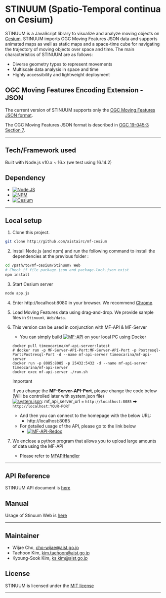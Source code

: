 # STINUUM (Spatio-Temporal continua on Cesium)

STINUUM is a JavaScript library to visualize and analyze moving objects on [Cesium](https://cesiumjs.org).
STINUUM imports OGC Moving Features JSON data and supports animated maps as well as static maps and a space-time cube for navigating the trajectory of moving objects over space and time. The main characteristics of STINUUM are as follows:

- Diverse geometry types to represent movements
- Multiscale data analysis in space and time
- Highly accessibility and lightweight deployment

## OGC Moving Features Encoding Extension - JSON

The current version of STINUUM supports only the [OGC Moving Features JSON format](https://docs.opengeospatial.org/is/19-045r3/19-045r3.html).

The OGC Moving Features JSON format is described in [OGC 19-045r3 Section 7](https://docs.opengeospatial.org/is/19-045r3/19-045r3.html#_moving_features_json_encodings).
- - -

## Tech/Framework used

Built with Node.js v10.x ~ 16.x (we test using 16.14.2)

## Dependency

* [![Node.JS][node-shield]][node-js-url]
* [![NPM][npm-shield]][npm-js-url]
* [![Cesium][cesium-shield]][cesium-js-url]

- - -

## Local setup

1. Clone this project.

```sh
git clone http://github.com/aistairc/mf-cesium
```

2. Install Node.js (and npm) and run the following command to install the dependencies at the previous folder :

```sh
cd /path/to/mf-cesium/Stinuum\ Web
# Check if file package.json and package-lock.json exist
npm install
```

3. Start Cesium server

```sh
node app.js
```

4. Enter http://localhost:8080 in your browser. We recommend [Chrome](https://www.google.com/intl/ko/chrome/).

5. Load Moving Features data using drag-and-drop. We provide sample files in ```Stinuum\ Web/data```.

6. This version can be used in conjunction with MF-API & MF-Server
   - You can simply build [![MF-API][github-shield]][mf-server-url] on your local PC using Docker
   ```shell
   docker pull timeocarina/mf-api-server:latest
   # docker run -p MF-Server-API-Port:MF-Server-API-Port -p Postresql-Port:Postresql-Port -d --name mf-api-server timeocarina/mf-api-server
   docker run -p 8085:8085 -p 25432:5432 -d --name mf-api-server timeocarina/mf-api-server
   docker exec mf-api-server ./run.sh
   ```
    > [!IMPORTANT]  
    > If you change the __MF-Server-API-Port__, please change the code below  
    > (Will be controlled later with system.json file)  
    > [![system.json][json-shield]][system-url]: mf_api_server_url = `http://localhost:8085` ⮕ `http://localhost:YOUR-PORT`  

   - And then you can connect to the homepage with the below URL:
     - http://localhost:8085
   - For detailed usage of the API, please go to the link below
     - [![MF-API-Redoc][redoc-shield]][mf-api-redoc]

7. We enclose a python program that allows you to upload large amounts of data using the MF-API
   - Please refer to [MFAPIHandler](https://github.com/aistairc/mf-cesium/tree/mf-cesium_api/MFAPIHandler)
- - -

## API Reference

STINUUM API document is [here](https://github.com/aistairc/mf-cesium/wiki/API-Reference)

## Manual

Usage of Stinuum Web is [here](https://github.com/aistairc/mf-cesium/wiki/Stinuum-Web-Manual)

- - -
## Maintainer

- Wijae Cho, cho-wijae@aist.go.jp
- Taehoon Kim, kim.taehoon@aist.go.jp
- Kyoung-Sook Kim, ks.kim@aist.go.jp

## License

STINUUM is licensed under the [MIT license](https://github.com/aistairc/mf-cesium/blob/master/LICENSE)

---



[github-shield]: https://img.shields.io/badge/MF_API-181717?style=flat&logo=github&logoColor=white
[mf-server-url]: https://github.com/aistairc/mf-api
[mf-api-swagger]: http://localhost:8085/openapi?f=html
[swagger-shield]: https://img.shields.io/badge/MF_API_Swagger-85EA2D?style=flat&logo=Swagger&logoColor=white
[mf-api-redoc]: https://opengeospatial.github.io/ogcapi-movingfeatures/openapi/openapi-movingfeatures-1.html
[redoc-shield]: https://img.shields.io/badge/MF_API_Redoc-8CA1AF?style=flat&logo=readthedocs&logoColor=white
[node-js-url]: https://nodejs.org/
[node-shield]: https://img.shields.io/badge/Node.js_v16.14.2-339933?style=flat&logo=Node.js&logoColor=white
[npm-js-url]: https://www.npmjs.com/
[npm-shield]: https://img.shields.io/badge/NPM_v8.5.0-CB3837?style=flat&logo=npm&logoColor=white
[cesium-js-url]: https://github.com/CesiumGS/cesium
[cesium-shield]: https://img.shields.io/badge/Cesium_v1.73-6CADDF?style=flat&logo=Cesium&logoColor=white
[json-shield]:  https://img.shields.io/badge/ServerAuth.js-000000?style=flat&logo=json&logoColor=white
[system-url]: https://github.com/aistairc/mf-cesium/blob/mf-cesium_api/Stinuum%20Web/system.json
[ejs-shield]:  https://img.shields.io/badge/dataSelect.ejs-E34F26?style=flat&logo=html5&logoColor=white
[dataselect-url]: https://github.com/aistairc/mf-cesium/blob/mf-cesium_api/Stinuum%20Web/views/dataSelect.ejs
[py-shield]: https://img.shields.io/badge/MFAPIHandler.py-3776AB?style=flat&logo=python&logoColor=white
[mfapihandler-url]: https://github.com/aistairc/mf-cesium/blob/mf-cesium_api/MFAPIHandler/MFAPIHandler.py
